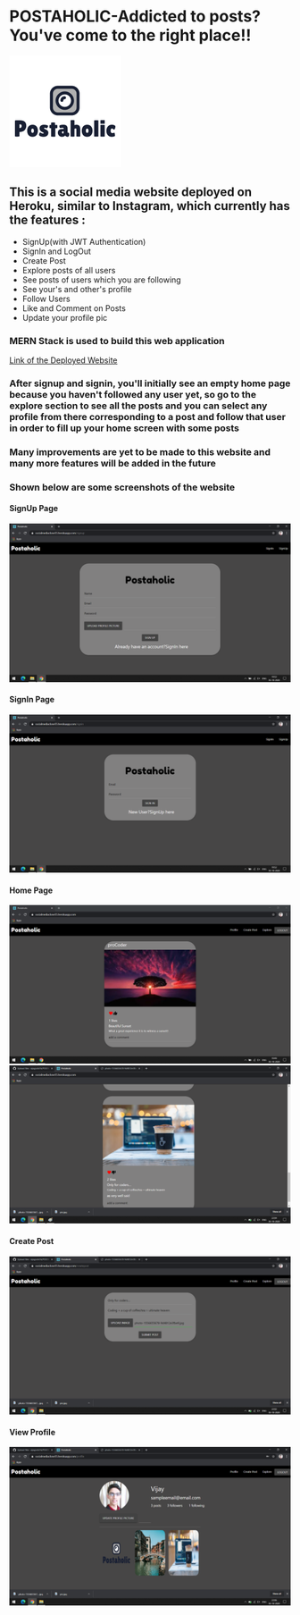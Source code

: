 <h1>POSTAHOLIC-Addicted to posts?You've come to the right place!!</h1>
<img src="https://raw.githubusercontent.com/vijayjoshi16/POSTAHOLIC-SOCIAL-MEDIA-WEBSITE/main/client/public/logo.png"/>
<h2>This is a social media website deployed on Heroku, similar to Instagram, which currently has the features :</h2>
<ul>
<li>SignUp(with JWT Authentication)</li>
<li>SignIn and LogOut</li>
<li>Create Post</li>
<li>Explore posts of all users</li>
<li>See posts of users which you are following</li>
<li>See your's and other's profile</li>
<li>Follow Users</li>
<li>Like and Comment on Posts</li>
<li>Update your profile pic</li></ul>

<h3>MERN Stack is used to build this web application</h3>
<a href="https://socialmediaclone55.herokuapp.com/">Link of the Deployed Website</a>
<h3>After signup and signin, you'll initially see an empty home page because you haven't followed any user yet, so go to the explore section to see all the posts and 
you can select any profile from there corresponding to a post and follow that user in order to fill up your home screen with some posts</h3>
<h3>Many improvements are yet to be made to this website and many more features will be added in the future</h3>
<h3>Shown below are some screenshots of the website</h3>
<h4>SignUp Page</h4>
<img src="https://raw.githubusercontent.com/vijayjoshi16/POSTAHOLIC-SOCIAL-MEDIA-WEBSITE/main/client/public/signup.png"/>
<h4>SignIn Page</h4>
<img src="https://raw.githubusercontent.com/vijayjoshi16/POSTAHOLIC-SOCIAL-MEDIA-WEBSITE/main/client/public/signin.png"/>
<h4>Home Page</h4>
<img src="https://raw.githubusercontent.com/vijayjoshi16/POSTAHOLIC-SOCIAL-MEDIA-WEBSITE/main/client/public/homepage.png"/>
<img src="https://raw.githubusercontent.com/vijayjoshi16/POSTAHOLIC-SOCIAL-MEDIA-WEBSITE/main/client/public/homepage2.png"/>
<h4>Create Post</h4>
<img src="https://raw.githubusercontent.com/vijayjoshi16/POSTAHOLIC-SOCIAL-MEDIA-WEBSITE/main/client/public/createpost.png"/>
<h4>View Profile</h4>
<img src="https://raw.githubusercontent.com/vijayjoshi16/POSTAHOLIC-SOCIAL-MEDIA-WEBSITE/main/client/public/viewprofile.png"/>
